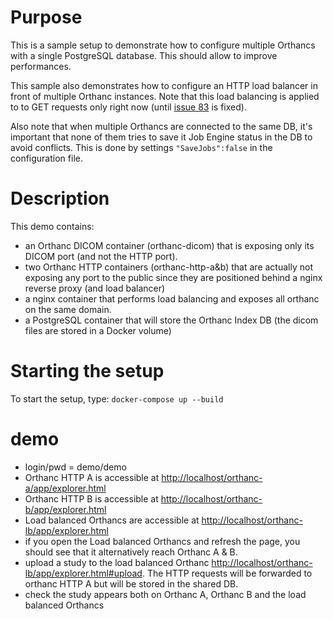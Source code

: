 # Purpose

This is a sample setup to demonstrate how to configure multiple Orthancs with a
single PostgreSQL database. This should allow to improve performances.

This sample also demonstrates how to configure an HTTP load balancer in front of
multiple Orthanc instances.  Note that this load balancing is applied to
to GET requests only right now (until [issue 83](https://bitbucket.org/sjodogne/orthanc/issues/83/serverindex-shall-implement-retries-for-db) is fixed).

Also note that when multiple Orthancs are connected to the same DB, it's important
that none of them tries to save it Job Engine status in the DB to avoid
conflicts.  This is done by settings `"SaveJobs":false` in the configuration file.

# Description

This demo contains:

- an Orthanc DICOM container (orthanc-dicom) that is exposing only its
  DICOM port (and not the HTTP port).
- two Orthanc HTTP containers (orthanc-http-a&b) that are actually not 
  exposing any port to the public since they are positioned behind a
  nginx reverse proxy (and load balancer)
- a nginx container that performs load balancing and exposes all orthanc
  on the same domain.
- a PostgreSQL container that will store the Orthanc Index DB (the dicom
  files are stored in a Docker volume)

# Starting the setup

To start the setup, type: `docker-compose up --build`

# demo

- login/pwd = demo/demo
- Orthanc HTTP A is accessible at [http://localhost/orthanc-a/app/explorer.html](http://localhost/orthanc-a/app/explorer.html)
- Orthanc HTTP B is accessible at [http://localhost/orthanc-b/app/explorer.html](http://localhost/orthanc-b/app/explorer.html)
- Load balanced Orthancs are accessible at [http://localhost/orthanc-lb/app/explorer.html](http://localhost/orthanc-lb/app/explorer.html)
- if you open the Load balanced Orthancs and refresh the page, you should see that it alternatively reach Orthanc A & B.
- upload a study to the load balanced Orthanc [http://localhost/orthanc-lb/app/explorer.html#upload](http://localhost/orthanc-lb/app/explorer.html#upload).  The HTTP requests will be forwarded to orthanc HTTP A but will be stored in the shared DB.
- check the study appears both on Orthanc A, Orthanc B and the load balanced Orthancs
